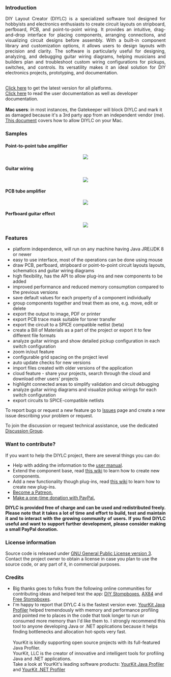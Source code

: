 <h3><a name="News"></a>Introduction<a href="#Introduction" class="section_anchor"></a></h3>
<p align="justify">
DIY Layout Creator (DIYLC) is a specialized software tool designed for hobbyists and electronics enthusiasts to create circuit layouts on stripboard, perfboard, PCB, and point-to-point wiring. It provides an intuitive, drag-and-drop interface for placing components, arranging connections, and visualizing circuit designs before assembly. With a built-in component library and customization options, it allows users to design layouts with precision and clarity. The software is particularly useful for designing, analyzing, and debugging guitar wiring diagrams, helping musicians and builders plan and troubleshoot custom wiring configurations for pickups, switches, and controls. Its versatility makes it an ideal solution for DIY electronics projects, prototyping, and documentation.</p>
<br>
<a href="https://github.com/bancika/diy-layout-creator/releases/latest">Click here</a> to get the latest version for all platforms.</a><br>
<a href="https://github.com/bancika/diy-layout-creator/tree/wiki">Click here</a> to read the user documentation as well as developer documentation.<br>
<br>
<b>Mac users</b>: in most instances, the Gatekeeper will block DIYLC and mark it as damaged because it's a 3rd party app from an independent vendor (me). <a href="[https://support.apple.com/en-us/HT202491](https://support.apple.com/kb/ph18657?locale=en_US)">This document</a> covers how to allow DIYLC on your Mac.

<h3><a name="Samples"></a>Samples<a href="#Samples" class="section_anchor"></a></h3>

<h4>Point-to-point tube amplifier</h4>
<p align="center"><a href="http://diy-fever.com/wordpress/wp-content/gallery/diylc/slo.png" rel="nofollow"><img src="https://diy-fever.com/wordpress/wp-content/gallery/diylc/cache/slo.png-nggid041072-ngg0dyn-450x350-00f0w010c010r110f110r010t010.png"></a></p>
<h4>Guitar wiring</h4>
<p align="center"><a href="http://diy-fever.com/wordpress/wp-content/gallery/diylc/travelcaster.png" rel="nofollow"><img src="https://diy-fever.com/nextgen-image/1073/450x350/34b70d759e46422208d61e376b4633dc"></a></p>
<h4>PCB tube amplifier</h4>
<p align="center"><a href="http://diy-fever.com/wordpress/wp-content/gallery/diylc/iic.png" rel="nofollow"><img src="https://diy-fever.com/nextgen-image/1070/450x350/ccb592ec5828b6f5bc75e840438918f1"></a></p>
<h4>Perfboard guitar effect</h4>
<p align="center"><a href="http://diy-fever.com/wordpress/wp-content/gallery/diylc/split.png" rel="nofollow"><img src="https://diy-fever.com/nextgen-image/1069/450x350/358e43165de40e9c4043726c9efde4a7"></a></p>

<h3><a name="Key Features"></a>Features<a href="#Features" class="section_anchor"></a></h3>
<ul>
   <li>platform independence, will run on any machine having Java JRE/JDK 8 or newer </li>
   <li>easy to use interface, most of the operations can be done using mouse </li>
   <li>draw PCB, perfboard, stripboard or point-to-point circuit layouts layouts, schematics and guitar wiring diagrams </li>
   <li>high flexibility, has the API to allow plug-ins and new components to be added</li>
   <li>improved performance and reduced memory consumption compared to the previous versions </li>
   <li>save default values for each property of a component individually </li>
   <li>group components together and treat them as one, e.g. move, edit or delete </li>
   <li>export the output to image, PDF or printer </li>
   <li>export PCB trace mask suitable for toner transfer </li>
   <li>export the circuit to a SPICE compatible netlist (beta) </li>
   <li>create a Bill of Materials as a part of the project or export it to few different file formats </li>
   <li>analyze guitar wirings and show detailed pickup configuration in each switch configuration</li>
   <li>zoom in/out feature </li>
   <li>configurable grid spacing on the project level </li>
   <li>auto update checks for new versions </li>
   <li>import files created with older versions of the application </li>   
   <li>cloud feature - share your projects, search through the cloud and download other users' projects </li>
   <li>highlight connected areas to simplify validation and circuit debugging</li>
   <li>analyze guitar wiring diagrams and visualize pickup wirings for each switch configuration</li>
   <li>export circuits to SPICE-compatible netlists</li>
</ul>
<p>To report bugs or request a new feature go to <a href="https://github.com/bancika/diy-layout-creator/issues" rel="nofollow">Issues</a> page and create a new issue describing your problem or request. </p>
<p>To join the discussion or request technical assistance, use the dedicated <a href="http://groups.google.com/group/diy-layout-creator" rel="nofollow">Discussion Group</a>. </p>
<h3><a name="Want_to_contribute?"></a>Want to contribute?<a href="#Want_to_contribute?" class="section_anchor"></a></h3>
<p>If you want to help the DIYLC project, there are several things you can do: </p>
<ul>
   <li>Help with adding the information to the <a href="https://github.com/bancika/diy-layout-creator/blob/wiki/Manual.md">user manual</a>. </li>
   <li>Extend the component base, read <a href="https://github.com/bancika/diy-layout-creator/blob/wiki/ComponentAPI.md" rel="nofollow">this wiki</a> to learn how to create new components. </li>
   <li>Add a new functionality though plug-ins, read <a href="https://github.com/bancika/diy-layout-creator/blob/wiki/PluginAPI.md" rel="nofollow">this wiki</a> to learn how to create new plug-ins. </li>
   <li><a href="https://www.patreon.com/c/user?u=5213116">Become a Patreon.</a></li>
   <li><a href="https://www.paypal.com/cgi-bin/webscr?cmd=_s-xclick&hosted_button_id=U6GLS8HLTSU88">Make a one-time donation with PayPal.</a></li>
</ul>
<p align="justify"><strong>DIYLC is provided free of charge and can be used and redistributed freely. Please note that it takes a lot of time and effort to build, test and maintain it and to interact with the growing community of users. If you find DIYLC useful and want to support further development, please consider making a small PayPal donation.</strong></p>
<!--<p align="center"><a href="https://www.paypal.com/cgi-bin/webscr?cmd=_s-xclick&hosted_button_id=U6GLS8HLTSU88" rel="nofollow"><img src="https://www.paypal.com/en_US/i/btn/btn_donateCC_LG.gif"></a> </p>-->
<h3><a name="License_information"></a>License information<a href="#License_information" class="section_anchor"></a></h3>
<p>Source code is released under <a href="https://www.gnu.org/licenses/gpl-3.0.txt">GNU General Public License version 3</a>. Contact the project owner to obtain a license in case you plan to use the source code, or any part of it, in commercial purposes. </p>
<p></p>
<h3><a name="Credits"></a>Credits<a href="#Credits" class="section_anchor"></a></h3>
<ul>
   <li>Big thanks goes to folks from the following online communities for contributing ideas and helped test the app: <a href="http://www.diystompboxes.com/smfforum/" rel="nofollow">DIY Stompboxes</a>, <a href="http://ax84.com/bbs" rel="nofollow">AX84</a> and <a href="http://freestompboxes.org" rel="nofollow">Free Stompboxes</a>. </li>
   <li>I'm happy to report that DIYLC 4 is the fastest version ever. <a href="http://www.yourkit.com/java/profiler/index.jsp" rel="nofollow">YourKit Java Profiler</a> helped tremendously with memory and performance profiling and pointed me to places in the code that took longer to run or consumed more memory than I'd like them to. I strongly recommend this tool to anyone developing Java or .NET applications because it helps finding bottlenecks and allocation hot-spots very fast.<br><br>YourKit is kindly supporting open source projects with its full-featured Java Profiler.<br>YourKit, LLC is the creator of innovative and intelligent tools for profiling Java and .NET applications.<br>Take a look at YourKit's leading software products: <a href="http://www.yourkit.com/java/profiler/index.jsp" rel="nofollow">YourKit Java Profiler</a> and <a href="http://www.yourkit.com/.net/profiler/index.jsp" rel="nofollow">YourKit .NET Profiler</a> </li>
</ul>
